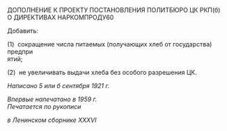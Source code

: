 ДОПОЛНЕНИЕ К ПРОЕКТУ ПОСТАНОВЛЕНИЯ ПОЛИТБЮРО ЦК РКП(б) О ДИРЕКТИВАХ НАРКОМПРОДУ60

Добавить:

(1)  сокращение числа питаемых (получающих хлеб от государства) предпри­  
ятий;

(2)  не увеличивать выдачи хлеба без особого разрешения ЦК.

_Написано 5 или б сентября 1921 г._

_Впервые напечатано в 1959 г.                                                             Печатается по рукописи_

_в Ленинском сборнике_ _XXXVI_
